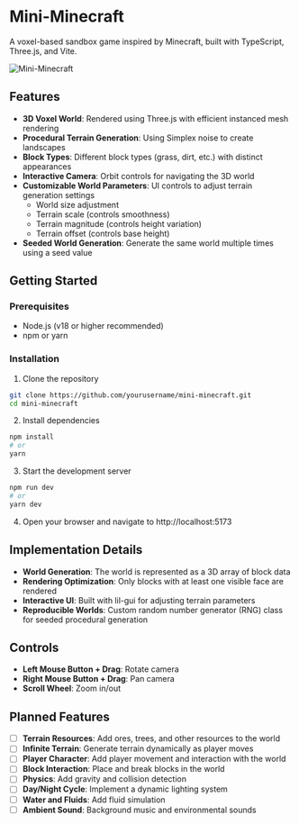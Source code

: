# Mini-Minecraft

A voxel-based sandbox game inspired by Minecraft, built with TypeScript, Three.js, and Vite.

![Mini-Minecraft](https://via.placeholder.com/800x400?text=Mini-Minecraft)

## Features

- **3D Voxel World**: Rendered using Three.js with efficient instanced mesh rendering
- **Procedural Terrain Generation**: Using Simplex noise to create landscapes
- **Block Types**: Different block types (grass, dirt, etc.) with distinct appearances
- **Interactive Camera**: Orbit controls for navigating the 3D world
- **Customizable World Parameters**: UI controls to adjust terrain generation settings
  - World size adjustment
  - Terrain scale (controls smoothness)
  - Terrain magnitude (controls height variation)
  - Terrain offset (controls base height)
- **Seeded World Generation**: Generate the same world multiple times using a seed value

## Getting Started

### Prerequisites

- Node.js (v18 or higher recommended)
- npm or yarn

### Installation

1. Clone the repository
```bash
git clone https://github.com/yourusername/mini-minecraft.git
cd mini-minecraft
```

2. Install dependencies
```bash
npm install
# or
yarn
```

3. Start the development server
```bash
npm run dev
# or
yarn dev
```

4. Open your browser and navigate to http://localhost:5173

## Implementation Details

- **World Generation**: The world is represented as a 3D array of block data
- **Rendering Optimization**: Only blocks with at least one visible face are rendered
- **Interactive UI**: Built with lil-gui for adjusting terrain parameters
- **Reproducible Worlds**: Custom random number generator (RNG) class for seeded procedural generation

## Controls

- **Left Mouse Button + Drag**: Rotate camera
- **Right Mouse Button + Drag**: Pan camera
- **Scroll Wheel**: Zoom in/out

## Planned Features

- [ ] **Terrain Resources**: Add ores, trees, and other resources to the world
- [ ] **Infinite Terrain**: Generate terrain dynamically as player moves
- [ ] **Player Character**: Add player movement and interaction with the world
- [ ] **Block Interaction**: Place and break blocks in the world
- [ ] **Physics**: Add gravity and collision detection
- [ ] **Day/Night Cycle**: Implement a dynamic lighting system
- [ ] **Water and Fluids**: Add fluid simulation
- [ ] **Ambient Sound**: Background music and environmental sounds